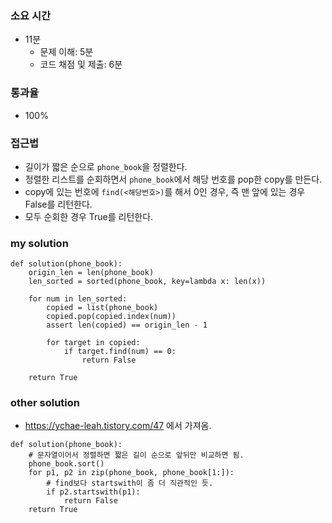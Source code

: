 ### 소요 시간
- 11분
    - 문제 이해: 5분
    - 코드 채점 및 제출: 6분

### 통과율
- 100%

### 접근법
- 길이가 짧은 순으로 `phone_book`을 정렬한다.
- 정렬한 리스트를 순회하면서 `phone_book`에서 해당 번호를 pop한 copy를 만든다.
- copy에 있는 번호에 `find(<해당번호>)`를 해서 0인 경우, 즉 맨 앞에 있는 경우 False를 리턴한다.
- 모두 순회한 경우 True를 리턴한다.

### my solution
```
def solution(phone_book):
    origin_len = len(phone_book)
    len_sorted = sorted(phone_book, key=lambda x: len(x))
    
    for num in len_sorted:
        copied = list(phone_book)
        copied.pop(copied.index(num))
        assert len(copied) == origin_len - 1
        
        for target in copied:
            if target.find(num) == 0:
                return False
    
    return True
```

### other solution
- https://ychae-leah.tistory.com/47 에서 가져옴.
```
def solution(phone_book):
    # 문자열이어서 정렬하면 짧은 길이 순으로 앞뒤만 비교하면 됨.
    phone_book.sort()
    for p1, p2 in zip(phone_book, phone_book[1:]):
        # find보다 startswith이 좀 더 직관적인 듯.
        if p2.startswith(p1):
            return False
    return True
```